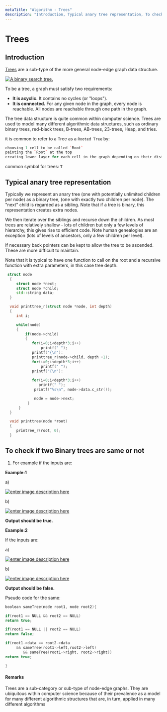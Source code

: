 ```yaml
---
metaTitle: "Algorithm - Trees"
description: "Introduction, Typical anary tree representation, To check if two Binary trees are same or not"
---
```


# Trees



## Introduction


[Trees](https://en.wikipedia.org/wiki/Tree_(graph_theory)) are a sub-type of the more general node-edge graph data structure.

[<img src="http://i.stack.imgur.com/BmT3t.png" alt="A binary search tree." />](http://i.stack.imgur.com/BmT3t.png)

To be a tree, a graph must satisfy  two requirements:

- **It is acyclic.** It contains no cycles (or "loops").
- **It is connected.** For any given node in the graph, every node is reachable. All nodes are reachable through one path in the graph.

The tree data structure is quite common within computer science. Trees are used to model many different algorithmic data structures, such as ordinary binary trees, red-black trees, B-trees, AB-trees, 23-trees, Heap, and tries.

it is common to refer to a Tree as a `Rooted Tree` by:

```cpp
choosing 1 cell to be called `Root`
painting the `Root` at the top
creating lower layer for each cell in the graph depending on their distance from the root -the bigger the distance, the lower the cells (example above)

```

common symbol for trees: `T`



## Typical anary tree representation


Typically we represent an anary tree (one with potentially unlimited children per node) as a binary tree, (one with exactly two children per node). The "next" child is regarded as a sibling. Note that if a tree is binary, this representation creates extra nodes.

We then iterate over the siblings and recurse down the children. As most trees are relatively shallow - lots of children but only a few levels of hierarchy, this gives rise to efficient code. Note human genealogies are an exception (lots of levels of ancestors, only a few children per level).

If necessary back pointers can be kept to allow the tree to be ascended. These are more difficult to maintain.

Note that it is typical to have one function to call on the root and a recursive function with extra parameters, in this case tree depth.

```cpp
 struct node
  {
     struct node *next;
     struct node *child;
     std::string data;
  }

  void printtree_r(struct node *node, int depth)
  {
     int i;

     while(node)
     {
         if(node->child)
         {
            for(i=0;i<depth*3;i++)
                printf(" ");
            printf("{\n"):
            printtree_r(node->child, depth +1);
            for(i=0;i<depth*3;i++)
                printf(" ");
            printf("{\n"):
    
            for(i=0;i<depth*3;i++)
               printf(" ");
             printf("%s\n", node->data.c_str());

             node = node->next;
          }
      }
  }

  void printtree(node *root)
  {
     printree_r(root, 0);
  }

```



## To check if two Binary trees are same or not


1. For example if the inputs are:

**Example:1**

a)

[<img src="https://i.stack.imgur.com/Gzckc.png" alt="enter image description here" />](https://i.stack.imgur.com/Gzckc.png)

b)

[<img src="https://i.stack.imgur.com/y2dy0.png" alt="enter image description here" />](https://i.stack.imgur.com/y2dy0.png)

**Output should be true.**

**Example:2**

If the inputs are:

a)

[<img src="https://i.stack.imgur.com/C8jj7.png" alt="enter image description here" />](https://i.stack.imgur.com/C8jj7.png)

b)

[<img src="https://i.stack.imgur.com/BBfnO.png" alt="enter image description here" />](https://i.stack.imgur.com/BBfnO.png)

**Output should be false.**

Pseudo code for the same:

```cpp
boolean sameTree(node root1, node root2){

if(root1 == NULL && root2 == NULL)
return true;

if(root1 == NULL || root2 == NULL)
return false;

if(root1->data == root2->data 
     && sameTree(root1->left,root2->left)
        && sameTree(root1->right, root2->right))
return true;

}

```



#### Remarks


Trees are a sub-category or sub-type of node-edge graphs. They are ubiquitous within computer science because of their prevalence as a model for many different algorithmic structures that are, in turn, applied in many different algorithms

